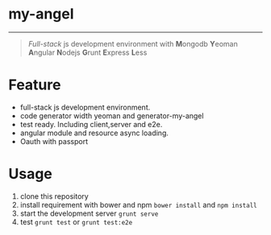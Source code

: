 # my-angel

-----------------------------------------

> *Full-stack* js development environment with **M**ongodb **Y**eoman **A**ngular **N**odejs **G**runt **E**xpress **L**ess

# Feature
 
 * full-stack js development environment.
 * code generator width yeoman and generator-my-angel
 * test ready. Including client,server and e2e.
 * angular module and resource async loading.
 * Oauth with passport

# Usage

 1. clone this repository
 2. install requirement with bower and npm `bower install` and `npm install`
 3. start the development server `grunt serve`
 4. test `grunt test` or `grunt test:e2e`


